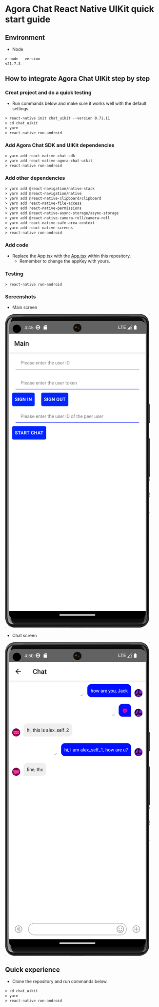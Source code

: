 # Agora Chat React Native UIKit quick start guide

## Environment
* Node
```
> node --version
v21.7.3
```

## How to integrate Agora Chat UIKit step by step

### Creat project and do a quick testing
* Run commands below and make sure it works well with the default settings.
```
> react-native init chat_uikit --version 0.71.11
> cd chat_uikit
> yarn
> react-native run-android
```

### Add Agora Chat SDK and UIKit dependencies
```
> yarn add react-native-chat-sdk
> yarn add react-native-agora-chat-uikit
> react-native run-android
```

### Add other dependencies
```
> yarn add @react-navigation/native-stack
> yarn add @react-navigation/native
> yarn add @react-native-clipboard/clipboard
> yarn add react-native-file-access
> yarn add react-native-permissions
> yarn add @react-native-async-storage/async-storage
> yarn add @react-native-camera-roll/camera-roll
> yarn add react-native-safe-area-context
> yarn add react-native-screens
> react-native run-android
```

### Add code
* Replace the App.tsx with the [App.tsx](./App.tsx) within this repository.
  * Remember to change the appKey with yours.

### Testing
```
> react-native run-android
```

### Screenshots
* Main screen

![Main screen](./doc/main.png)

* Chat screen

![Chat screen](./doc/chat.png)

## Quick experience
* Clone the repository and run commands below.
```
> cd chat_uikit
> yarn
> react-native run-android
```
